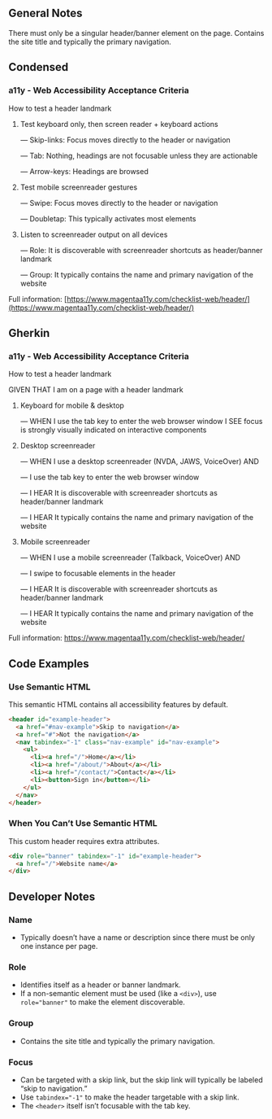 ## General Notes

There must only be a singular header/banner element on the page. Contains the site title and typically the primary navigation.

## Condensed

### a11y - Web Accessibility Acceptance Criteria

How to test a header landmark

1. Test keyboard only, then screen reader + keyboard actions

   &mdash; Skip-links: Focus moves directly to the header or navigation

   &mdash; Tab: Nothing, headings are not focusable unless they are actionable

   &mdash; Arrow-keys: Headings are browsed

2. Test mobile screenreader gestures

   &mdash; Swipe: Focus moves directly to the header or navigation

   &mdash; Doubletap: This typically activates most elements

3. Listen to screenreader output on all devices

   &mdash; Role: It is discoverable with screenreader shortcuts as header/banner landmark

   &mdash; Group: It typically contains the name and primary navigation of the website

Full information: [https://www.magentaa11y.com/checklist-web/header/](https://www.magentaa11y.com/checklist-web/header/)

## Gherkin

### a11y - Web Accessibility Acceptance Criteria

How to test a header landmark

GIVEN THAT I am on a page with a header landmark

1. Keyboard for mobile & desktop

   &mdash; WHEN I use the tab key to enter the web browser window I SEE focus is strongly visually indicated on interactive components

2. Desktop screenreader

   &mdash; WHEN I use a desktop screenreader (NVDA, JAWS, VoiceOver) AND

   &mdash; I use the tab key to enter the web browser window

   &mdash; I HEAR It is discoverable with screenreader shortcuts as header/banner landmark

   &mdash; I HEAR It typically contains the name and primary navigation of the website

3. Mobile screenreader

   &mdash; WHEN I use a mobile screenreader (Talkback, VoiceOver) AND

   &mdash; I swipe to focusable elements in the header

   &mdash; I HEAR It is discoverable with screenreader shortcuts as header/banner landmark

   &mdash; I HEAR It typically contains the name and primary navigation of the website

Full information: https://www.magentaa11y.com/checklist-web/header/

## Code Examples

### Use Semantic HTML

This semantic HTML contains all accessibility features by default.

```html
<header id="example-header">
  <a href="#nav-example">Skip to navigation</a>
  <a href="#">Not the navigation</a>
  <nav tabindex="-1" class="nav-example" id="nav-example">
    <ul>
      <li><a href="/">Home</a></li>
      <li><a href="/about/">About</a></li>
      <li><a href="/contact/">Contact</a></li>
      <li><button>Sign in</button></li>
    </ul>
  </nav>
</header>
```

### When You Can’t Use Semantic HTML

This custom header requires extra attributes.

```html
<div role="banner" tabindex="-1" id="example-header">
  <a href="/">Website name</a>
</div>
```

## Developer Notes

### Name

- Typically doesn’t have a name or description since there must be only one instance per page.

### Role

- Identifies itself as a header or banner landmark.
- If a non-semantic element must be used (like a `<div>`), use `role="banner"` to make the element discoverable.

### Group

- Contains the site title and typically the primary navigation.

### Focus

- Can be targeted with a skip link, but the skip link will typically be labeled “skip to navigation.”
- Use `tabindex="-1"` to make the header targetable with a skip link.
- The `<header>` itself isn’t focusable with the tab key.
